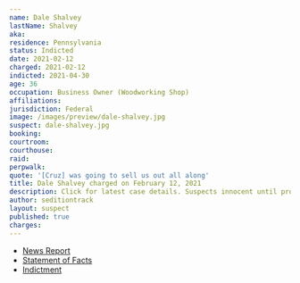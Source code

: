 ```yaml
---
name: Dale Shalvey
lastName: Shalvey
aka:
residence: Pennsylvania
status: Indicted
date: 2021-02-12
charged: 2021-02-12
indicted: 2021-04-30
age: 36
occupation: Business Owner (Woodworking Shop)
affiliations:
jurisdiction: Federal
image: /images/preview/dale-shalvey.jpg
suspect: dale-shalvey.jpg
booking:
courtroom:
courthouse:
raid:
perpwalk:
quote: '[Cruz] was going to sell us out all along'
title: Dale Shalvey charged on February 12, 2021
description: Click for latest case details. Suspects innocent until proven guilty.
author: seditiontrack
layout: suspect
published: true
charges:
---
```


- [News Report](https://www.thedailybeast.com/pennsylvania-rioter-dale-shalvey-charged-after-going-through-senate-papers-during-capitol-riot)
- [Statement of Facts](https://extremism.gwu.edu/sites/g/files/zaxdzs2191/f/David%20Shalvey%20Statement%20of%20Facts.pdf)
- [Indictment](https://www.justice.gov/usao-dc/case-multi-defendant/file/1390821/download)
